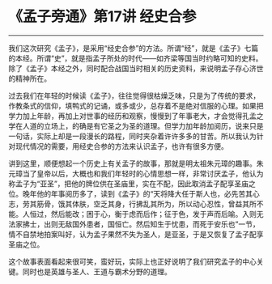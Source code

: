 # 《孟子旁通》第17讲 经史合参

------

我们这次研究《孟子》，是采用“经史合参”的方法。所谓“经”，就是《孟子》七篇的本经。所谓“史”，就是指孟子所处的时代——如齐梁等国当时约略可知的史料。除了《孟子》本经之外，同时配合战国当时相关的历史资料，来说明孟子存心济世的精神所在。

过去我们在年轻的时候读《孟子》，往往觉得很枯燥乏味，只是为了传统的要求，作教条式的信仰，填鸭式的记诵，或多或少，总存着不是绝对信服的心理。如果把学力加上年龄，再加上对世事的经历和观察，慢慢到了年事老大，才会觉得孔孟之学在人道的立场上，的确是有它圣之为圣的道理。但学力加年龄加阅历，说来只是一句话，实际上却是一段漫长的路程，同时夹杂着许许多多的甘苦。所以我认为针对现代情况的需要，用经史合参的方法来认识孟子，也许有很多方便。

讲到这里，顺便想起一个历史上有关孟子的故事，那就是明太祖朱元璋的趣事。朱元璋当了皇帝以后，大概也和我们年轻时的心情思想一样，非常讨厌孟子，他认为称孟子为“亚圣”，把他的牌位供在圣庙里，实在不配，因此取消孟子配享圣庙之位。晚年他的年事阅历多了，读到《孟子》的“天将降大任于斯人也，必先苦其心志，劳其筋骨，饿其体肤，空乏其身，行拂乱其所为，所以动心忍性，曾益其所不能。人恒过，然后能改；困于心，衡于虑而后作；征于色，发于声而后喻。入则无法家拂士，出则无敌国外患者，国恒亡。然后知生于忧患，而死于安乐也”一节，情不自禁地拍案叫好，认为孟子果然不失为圣人，是亚圣，于是又恢复了孟子配享圣庙之位。

这个故事表面看起来很可笑，蛮好玩，实际上也正好说明了我们研究孟子的中心关键。同时也是英雄与圣人、王道与霸术分野的道理。

